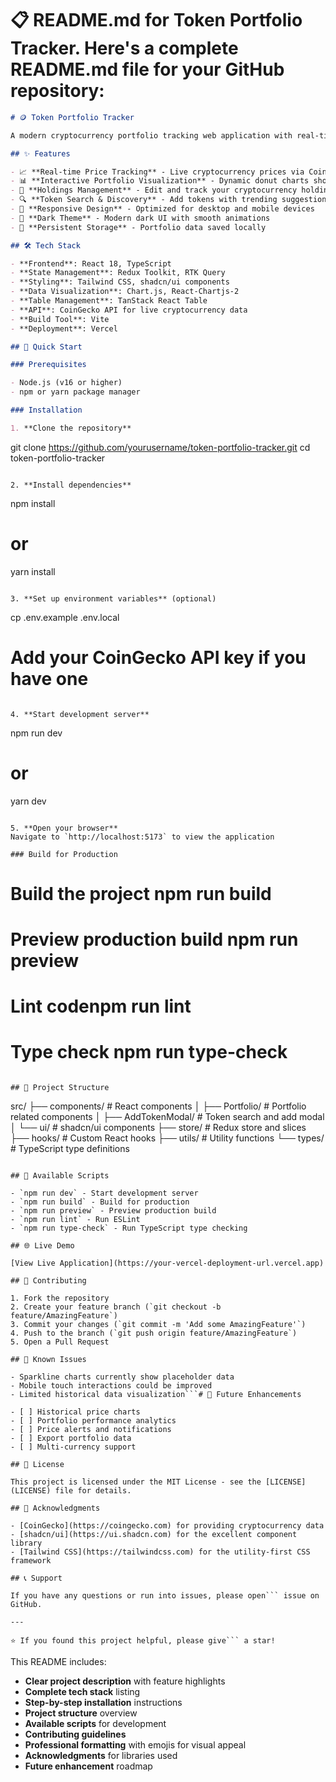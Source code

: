 # 📋 README.md for Token Portfolio Tracker. Here's a complete README.md file for your GitHub repository:

```markdown
# 🪙 Token Portfolio Tracker

A modern cryptocurrency portfolio tracking web application with real-time price data, interactive visualizations, and comprehensive watchlist management.

## ✨ Features

- 📈 **Real-time Price Tracking** - Live cryptocurrency prices via CoinGecko API
- 📊 **Interactive Portfolio Visualization** - Dynamic donut charts showing portfolio allocation
- 💼 **Holdings Management** - Edit and track your cryptocurrency holdings
- 🔍 **Token Search & Discovery** - Add tokens with trending suggestions and search
- 📱 **Responsive Design** - Optimized for desktop and mobile devices
- 🌙 **Dark Theme** - Modern dark UI with smooth animations
- 💾 **Persistent Storage** - Portfolio data saved locally

## 🛠 Tech Stack

- **Frontend**: React 18, TypeScript
- **State Management**: Redux Toolkit, RTK Query
- **Styling**: Tailwind CSS, shadcn/ui components
- **Data Visualization**: Chart.js, React-Chartjs-2
- **Table Management**: TanStack React Table
- **API**: CoinGecko API for live cryptocurrency data
- **Build Tool**: Vite
- **Deployment**: Vercel

## 🚀 Quick Start

### Prerequisites

- Node.js (v16 or higher)
- npm or yarn package manager

### Installation

1. **Clone the repository**
   ```
   git clone https://github.com/yourusername/token-portfolio-tracker.git
   cd token-portfolio-tracker
   ```

2. **Install dependencies**
   ```
   npm install
   # or
   yarn install
   ```

3. **Set up environment variables** (optional)
   ```
   cp .env.example .env.local
   # Add your CoinGecko API key if you have one
   ```

4. **Start development server**
   ```
   npm run dev
   # or
   yarn dev
   ```

5. **Open your browser**
   Navigate to `http://localhost:5173` to view the application

### Build for Production

```
# Build the project npm run build

# Preview production build npm run preview

# Lint codenpm run lint

# Type check npm run type-check
```

## 📁 Project Structure

```
src/
├── components/          # React components
│   ├── Portfolio/      # Portfolio related components
│   ├── AddTokenModal/  # Token search and add modal
│   └── ui/            # shadcn/ui components
├── store/             # Redux store and slices
├── hooks/             # Custom React hooks
├── utils/             # Utility functions
└── types/             # TypeScript type definitions
```

## 🔧 Available Scripts

- `npm run dev` - Start development server
- `npm run build` - Build for production
- `npm run preview` - Preview production build
- `npm run lint` - Run ESLint
- `npm run type-check` - Run TypeScript type checking

## 🌐 Live Demo

[View Live Application](https://your-vercel-deployment-url.vercel.app)

## 🤝 Contributing

1. Fork the repository
2. Create your feature branch (`git checkout -b feature/AmazingFeature`)
3. Commit your changes (`git commit -m 'Add some AmazingFeature'`)
4. Push to the branch (`git push origin feature/AmazingFeature`)
5. Open a Pull Request

## 📝 Known Issues

- Sparkline charts currently show placeholder data
- Mobile touch interactions could be improved
- Limited historical data visualization```# 🔮 Future Enhancements

- [ ] Historical price charts
- [ ] Portfolio performance analytics
- [ ] Price alerts and notifications
- [ ] Export portfolio data
- [ ] Multi-currency support

## 📜 License

This project is licensed under the MIT License - see the [LICENSE](LICENSE) file for details.

## 🙏 Acknowledgments

- [CoinGecko](https://coingecko.com) for providing cryptocurrency data
- [shadcn/ui](https://ui.shadcn.com) for the excellent component library
- [Tailwind CSS](https://tailwindcss.com) for the utility-first CSS framework

## 📞 Support

If you have any questions or run into issues, please open``` issue on GitHub.

---

⭐ If you found this project helpful, please give``` a star!
```

This README includes:

- **Clear project description** with feature highlights
- **Complete tech stack** listing
- **Step-by-step installation** instructions
- **Project structure** overview
- **Available scripts** for development
- **Contributing guidelines**
- **Professional formatting** with emojis for visual appeal
- **Acknowledgments** for libraries used
- **Future enhancement** roadmap
